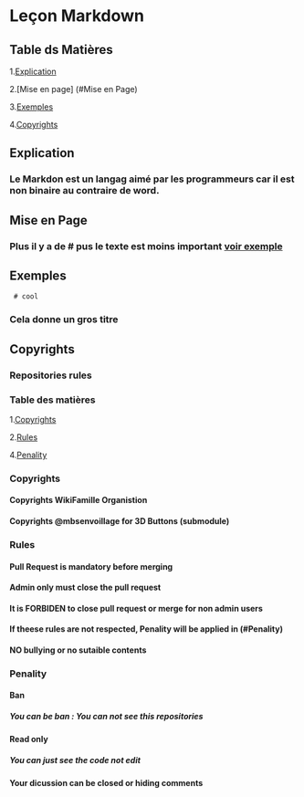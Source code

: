 # Leçon Markdown
## Table ds Matières
1.[Explication](#Explications)

2.[Mise en page] (#Mise en Page)

3.[Exemples](#Exemples)

4.[Copyrights](#Copyrights)
## Explication
### Le Markdon est un langag aimé par les programmeurs car il est non binaire au contraire de word.
## Mise en Page 
### Plus il y a de # pus le texte est moins important [voir exemple](#Exemples)
## Exemples
``` # cool```
### Cela donne un gros titre
## Copyrights
### Repositories rules
### Table des matières
1.[Copyrights](#Copyrights)

2.[Rules](#Rules)


4.[Penality](#Penality)

### Copyrights
#### Copyrights WikiFamille Organistion

#### Copyrights @mbsenvoillage for 3D Buttons (submodule)

### Rules
#### Pull Request is mandatory before merging

#### Admin only must close the pull request


#### It is FORBIDEN to close pull request or merge for non admin users


#### If theese rules are not respected, Penality will be applied in (#Penality)

#### NO bullying or no sutaible contents 


### Penality

#### Ban
##### You can be ban : You can not see this repositories


#### Read only 
##### You can just see the code not edit

#### Your dicussion can be closed or hiding comments
